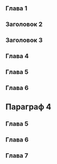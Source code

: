 ### Глава 1
### Заголовок 2
### Заголовок 3
### Глава 4
### Глава 5
### Глава 6
## Параграф 4
### Глава 5
### Глава 6
### Глава 7
